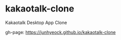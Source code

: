 # kakaotalk-clone

Kakaotalk Desktop App Clone

gh-page: https://junhyeock.github.io/kakaotalk-clone
